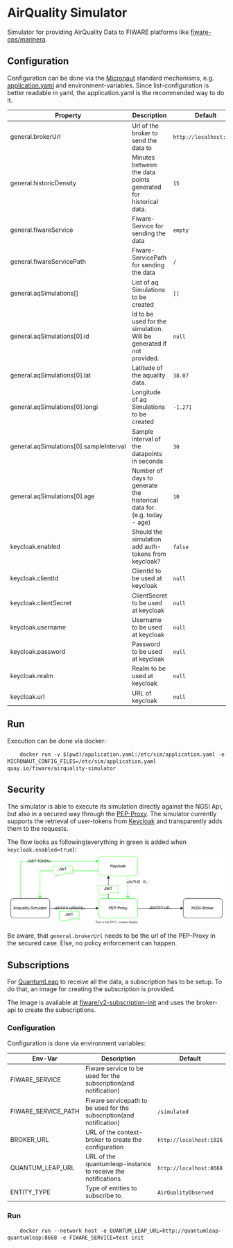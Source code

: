 # AirQuality Simulator

Simulator for providing AirQuality Data to FIWARE platforms like [fiware-ops/marinera](https://github.com/FIWARE-Ops/marinera).

## Configuration

Configuration can be done via the [Micronaut](https://micronaut.io/) standard mechanisms, e.g. [application.yaml](./src/main/resources/application.yaml) and environment-variables.
Since list-configuration is better readable in yaml, the application.yaml is the recommended way to do it.

| Property                                | Description                                                           | Default                     |
|-----------------------------------------|-----------------------------------------------------------------------|-----------------------------|
| general.brokerUrl                       | Url of the broker to send the data to                                 | ```http://localhost:1026``` |
| general.historicDensity                 | Minutes between the data points generated for historical data.        | ```15```                    |
| general.fiwareService                   | Fiware-Service for sending the data                                   | ```empty```                 |
| general.fiwareServicePath               | Fiware-ServicePath for sending the data                               | ```/```                     |
| general.aqSimulations[]                 | List of aq Simulations to be created                                  | ```[]```                    |
| general.aqSimulations[0].id             | Id to be used for the simulation. Will be generated if not provided.  | ```null```                  |
| general.aqSimulations[0].lat            | Latitude of the aquality data.                                        | ```38.07```                 |
| general.aqSimulations[0].longi          | Longitude of aq Simulations to be created                             | ```-1.271```                |
| general.aqSimulations[0].sampleInterval | Sample interval of the datapoints in seconds                          | ```30```                    |
| general.aqSimulations[0].age            | Number of days to generate the historical data for.(e.g. today - age) | ```10```                    |
| keycloak.enabled                        | Should the simulation add auth-tokens from keycloak?                  | ```false```                 |
| keycloak.clientId                       | ClientId to be used at keycloak                                       | ```null```                  |
| keycloak.clientSecret                   | ClientSecret to be used at keycloak                                   | ```null```                  |
| keycloak.username                       | Username to be used at keycloak                                       | ```null```                  |
| keycloak.password                       | Password to be used at keycloak                                       | ```null```                  |
| keycloak.realm                          | Realm to be used at keycloak                                          | ```null```                  |
| keycloak.url                            | URL of keycloak                                                       | ```null```                  |

## Run

Execution can be done via docker: 
```shell
    docker run -v $(pwd)/application.yaml:/etc/sim/application.yaml -e MICRONAUT_CONFIG_FILES=/etc/sim/application.yaml quay.io/fiware/airquality-simulator
```

## Security

The simulator is able to execute its simulation directly against the NGSI Api, but also in a secured way through the [PEP-Proxy](https://github.com/FIWARE/tutorials.PEP-Proxy). 
The simulator currently supports the retrieval of user-tokens from [Keycloak](https://www.keycloak.org/) and transparently adds them to the requests.

The flow looks as following(everything in green is added when ```keycloak.enabled=true```):
![secured-flow](./doc/sim_and_auth.svg)

Be aware, that ```general.brokerUrl``` needs to be the url of the PEP-Proxy in the secured case. Else, no policy enforcement can happen.

## Subscriptions

For [QuantumLeap](https://github.com/orchestracities/ngsi-timeseries-api) to receive all the data, a subscription has to be setup. To do that, an image for creating the subscription is provided.

The image is available at [fiware/v2-subscription-init](https://quay.io/repository/fiware/v2-subscription-init) and uses the broker-api to create the subscriptions. 

### Configuration

Configuration is done via environment variables:

| Env-Var             | Description                                                          | Default                     |
|---------------------|----------------------------------------------------------------------|-----------------------------|
| FIWARE_SERVICE      | Fiware service to be used for the subscription(and notification)     | ``` ```                     |
| FIWARE_SERVICE_PATH | Fiware servicepath to be used for the subscription(and notification) | ```/simulated```            |
| BROKER_URL          | URL of the context-broker to create the configuration                | ```http://localhost:1026``` |
| QUANTUM_LEAP_URL    | URL of the quantumleap-instance to receive the notifications         | ```http://localhost:8668``` |
| ENTITY_TYPE         | Type of entities to subscribe to.                                    | ```AirQualityObserved```    |

### Run

```shell
    docker run --network host -e QUANTUM_LEAP_URL=http://quantumleap-quantumleap:8668 -e FIWARE_SERVICE=test init
```